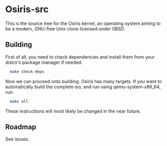 
# Osiris-src

This is the source tree for the Osiris kernel, an operating system aiming to be a modern, GNU-free Unix clone licensed under 0BSD.


## Building

First of all, you need to check dependencies and install them from your distro's package manager if needed.

```bash
  make check-deps
```

Now we can proceed onto building. Osiris has many targets. If you want to automatically build the complete iso, and run using qemu-system-x86_64, run:
```bash
  make all
```  
These instructions will most likely be changed in the near future.

## Roadmap

See issues.

